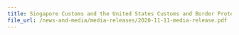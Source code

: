 ```yaml
---
title: Singapore Customs and the United States Customs and Border Protection sign Letter of Intent to explore Single Window connectivity 
file_url: /news-and-media/media-releases/2020-11-11-media-release.pdf
---
```

